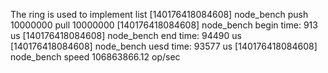 The ring is used to implement list
[140176418084608] node_bench push 10000000  pull 10000000
[140176418084608] node_bench begin time: 913 us
[140176418084608] node_bench end   time: 94490 us
[140176418084608] node_bench uesd  time: 93577 us
[140176418084608] node_bench speed 106863866.12 op/sec

